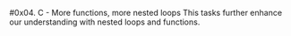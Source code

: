 #0x04. C - More functions, more nested loops
This tasks further enhance our understanding with nested loops and functions.
